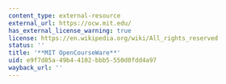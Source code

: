 ```yaml
---
content_type: external-resource
external_url: https://ocw.mit.edu/
has_external_license_warning: true
license: https://en.wikipedia.org/wiki/All_rights_reserved
status: ''
title: '**MIT OpenCourseWare**'
uid: e9f7d85a-49b4-4102-bbb5-550d0fdd4a97
wayback_url: ''
---
```

